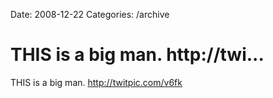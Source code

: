 Date: 2008-12-22
Categories: /archive

# THIS is a big man.  http://twi...

THIS is a big man.  <a href="http://twitpic.com/v6fk" rel="nofollow">http://twitpic.com/v6fk</a>

